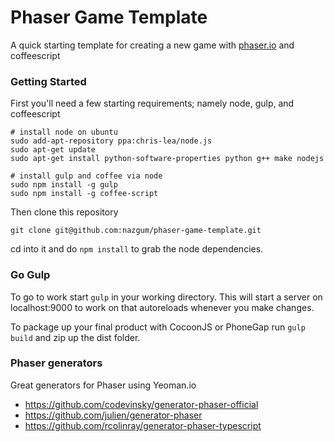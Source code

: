 Phaser Game Template
====================

A quick starting template for creating a new game with [phaser.io](http://phaser.io) and coffeescript


### Getting Started
First you'll need a few starting requirements; namely node, gulp, and coffeescript

````
# install node on ubuntu
sudo add-apt-repository ppa:chris-lea/node.js
sudo apt-get update
sudo apt-get install python-software-properties python g++ make nodejs

# install gulp and coffee via node
sudo npm install -g gulp
sudo npm install -g coffee-script
````

Then clone this repository

````
git clone git@github.com:nazgum/phaser-game-template.git
````

cd into it and do `npm install` to grab the node dependencies.

### Go Gulp
To go to work start `gulp` in your working directory.  This will start a server on localhost:9000 to work on that autoreloads whenever you make changes.

To package up your final product with CocoonJS or PhoneGap run `gulp build` and zip up the dist folder.

### Phaser generators
Great generators for Phaser using Yeoman.io

* https://github.com/codevinsky/generator-phaser-official
* https://github.com/julien/generator-phaser
* https://github.com/rcolinray/generator-phaser-typescript
